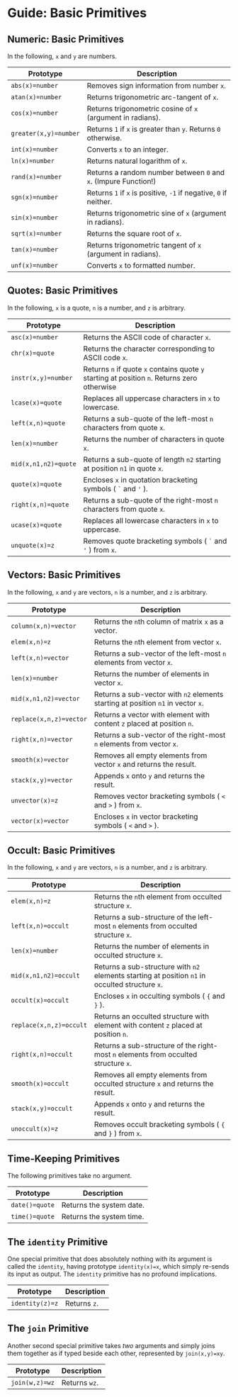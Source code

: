 # Guide: Basic Primitives

## Numeric: Basic Primitives

In the following, `x` and `y` are numbers.

| Prototype | Description
|---|---
| `abs(x)=number` | Removes sign information from number `x`.
| `atan(x)=number` | Returns trigonometric arc-tangent of `x`.
| `cos(x)=number` | Returns trigonometric cosine of `x` (argument in radians).
| `greater(x,y)=number` | Returns `1` if `x` is greater than `y`. Returns `0` otherwise.
| `int(x)=number`  | Converts `x` to an integer.
| `ln(x)=number`  | Returns natural logarithm of `x`.
| `rand(x)=number` | Returns a random number between `0` and `x`. (Impure Function!)
| `sgn(x)=number`  | Returns `1` if `x` is positive, `-1` if negative, `0` if neither.
| `sin(x)=number` | Returns trigonometric sine of `x` (argument in radians).
| `sqrt(x)=number` | Returns the square root of `x`.
| `tan(x)=number` | Returns trigonometric tangent of `x` (argument in radians).
| `unf(x)=number` | Converts `x` to formatted number.

## Quotes: Basic Primitives

In the following, `x` is a quote, `n` is a number, and `z` is arbitrary.

| Prototype | Description
|---|---
| `asc(x)=number` | Returns the ASCII code of character `x`.
| `chr(x)=quote` | Returns the character corresponding to ASCII code `x`.
| `instr(x,y)=number` | Returns `n` if quote `x` contains quote `y` starting at position `n`. Returns zero otherwise
| `lcase(x)=quote` | Replaces all uppercase characters in `x` to lowercase.
| `left(x,n)=quote` | Returns a sub-quote of the left-most `n` characters from quote `x`.
| `len(x)=number` | Returns the number of characters in quote `x`.
| `mid(x,n1,n2)=quote` | Returns a sub-quote of length `n2` starting at position `n1` in quote `x`.
| `quote(x)=quote` | Encloses `x` in quotation bracketing symbols ( ``` ` ``` and `'` ).
| `right(x,n)=quote` | Returns a sub-quote of the right-most `n` characters from quote `x`.
| `ucase(x)=quote` | Replaces all lowercase characters in `x` to uppercase.
| `unquote(x)=z` | Removes quote bracketing symbols ( ``` ` ``` and `'` ) from `x`.

## Vectors: Basic Primitives

In the following, `x` and `y` are vectors, `n` is a number, and `z` is arbitrary.

| Prototype | Description
|---|---
| `column(x,n)=vector` | Returns the `n`th column of matrix `x` as a vector.
| `elem(x,n)=z` | Returns the `n`th element from vector `x`.
| `left(x,n)=vector` | Returns a sub-vector of the left-most `n` elements from vector `x`.
| `len(x)=number` | Returns the number of elements in vector `x`.
| `mid(x,n1,n2)=vector` | Returns a sub-vector with `n2` elements starting at position `n1` in vector `x`.
| `replace(x,n,z)=vector` | Returns a vector with element with content `z` placed at position `n`.
| `right(x,n)=vector` | Returns a sub-vector of the right-most `n` elements from vector `x`.
| `smooth(x)=vector` | Removes all empty elements from vector `x` and returns the result.
| `stack(x,y)=vector` | Appends `x` onto `y` and returns the result.
| `unvector(x)=z` | Removes vector bracketing symbols ( `<` and `>` ) from `x`.
| `vector(x)=vector` | Encloses `x` in vector bracketing symbols ( `<` and `>` ).

## Occult: Basic Primitives

In the following, `x` and `y` are vectors, `n` is a number, and `z` is arbitrary.

| Prototype | Description
|---|---
| `elem(x,n)=z` | Returns the `n`th element from occulted structure `x`.
| `left(x,n)=occult` | Returns a sub-structure of the left-most `n` elements from occulted structure `x`.
| `len(x)=number` | Returns the number of elements in occulted structure `x`.
| `mid(x,n1,n2)=occult` | Returns a sub-structure with `n2` elements starting at position `n1` in occulted structure `x`.
| `occult(x)=occult` | Encloses `x` in occulting symbols ( `{` and `}` ).
| `replace(x,n,z)=occult` | Returns an occulted structure with element with content `z` placed at position `n`.
| `right(x,n)=occult` | Returns a sub-structure of the right-most `n` elements from occulted structure `x`.
| `smooth(x)=occult` | Removes all empty elements from occulted structure `x` and returns the result.
| `stack(x,y)=occult` | Appends `x` onto `y` and returns the result.
| `unoccult(x)=z` | Removes occult bracketing symbols ( `{` and `}` ) from `x`.

## Time-Keeping Primitives

The following primitives take no argument.

| Prototype | Description
|---|---
| `date()=quote` | Returns the system date.
| `time()=quote` | Returns the system time.

## The `identity` Primitive

One special primitive that does absolutely nothing with its argument is called the `identity`, having prototype `identity(x)=x`, which simply re-sends its input as output. The `identity` primitive has no profound implications.

| Prototype | Description
|---|---
| `identity(z)=z` | Returns `z`.

## The `join` Primitive

Another second special primitive takes *two* arguments and simply joins them together as if typed beside each other, represented by `join(x,y)=xy`.

| Prototype | Description
|---|---
| `join(w,z)=wz` | Returns `wz`.
